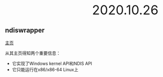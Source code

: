 <div style="text-align:right; font-size:3em;">2020.10.26</div>

## ndiswrapper

[主页](http://ndiswrapper.sourceforge.net/wiki/index.php/Main_Page)

从其主页得知两个重要信息：

* 它实现了Windows kernel API和NDIS API
* 它只能运行在x86/x86-64 Linux上